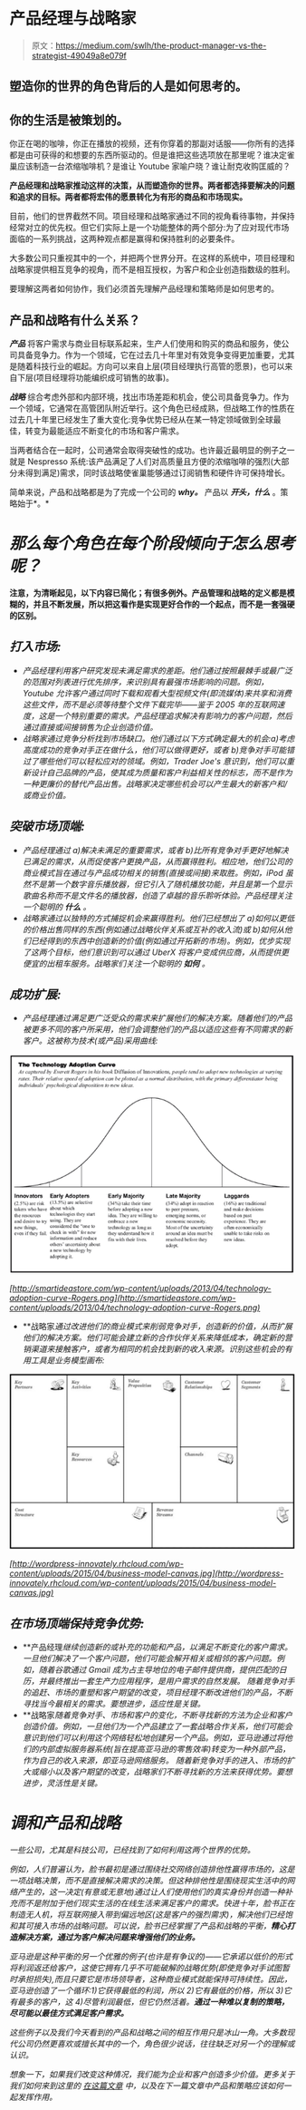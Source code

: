 # 产品经理与战略家

> 原文：<https://medium.com/swlh/the-product-manager-vs-the-strategist-49049a8e079f>

## 塑造你的世界的角色背后的人是如何思考的。

## 你的生活是被策划的。

你正在喝的咖啡，你正在播放的视频，还有你穿着的那副对话服——你所有的选择都是由可获得的和想要的东西所驱动的。但是谁把这些选项放在那里呢？谁决定雀巢应该制造一台浓缩咖啡机？是谁让 Youtube 家喻户晓？谁让耐克收购匡威的？

**产品经理和战略家推动这样的决策，从而塑造你的世界。两者都选择要解决的问题和追求的目标。两者都将宏伟的愿景转化为有形的商品和市场现实。**

目前，他们的世界截然不同。项目经理和战略家通过不同的视角看待事物，并保持经常对立的优先权。但它们实际上是一个功能整体的两个部分:为了应对现代市场面临的一系列挑战，这两种观点都是赢得和保持胜利的必要条件。

大多数公司只重视其中的一个，并把两个世界分开。在这样的系统中，项目经理和战略家提供相互竞争的视角，而不是相互授权，为客户和企业创造指数级的胜利。

要理解这两者如何协作，我们必须首先理解产品经理和策略师是如何思考的。

## 产品和战略有什么关系？

***产品*** 将客户需求与商业目标联系起来，生产人们使用和购买的商品和服务，使公司具备竞争力。作为一个领域，它在过去几十年里对有效竞争变得更加重要，尤其是随着科技行业的崛起。方向可以来自上层(项目经理执行高管的愿景)，也可以来自下层(项目经理将功能编织成可销售的故事)。

***战略*** 综合考虑外部和内部环境，找出市场差距和机会，使公司具备竞争力。作为一个领域，它通常在高管团队附近举行。这个角色已经成熟，但战略工作的性质在过去几十年里已经发生了重大变化:竞争优势已经从在某一特定领域做到全球最佳，转变为最能适应不断变化的市场和客户需求。

当两者结合在一起时，公司通常会取得突破性的成功。也许最近最明显的例子之一就是 Nespresso 系统:该产品满足了人们对高质量且方便的浓缩咖啡的强烈(大部分未得到满足)需求，同时该战略使雀巢能够通过订阅销售和硬件许可保持增长。

简单来说，产品和战略都是为了完成一个公司的 ***why。*** 产品以 ***开头，什么*** 。策略始于*。*

# *那么每个角色在每个阶段倾向于怎么思考呢？*

**注意，为清晰起见，以下内容已简化；有很多例外。产品管理和战略的定义都是模糊的，并且不断发展，所以把这看作是实现更好合作的一个起点，而不是一套强硬的区别。**

## *打入市场:*

*   *产品经理利用客户研究发现未满足需求的差距。他们通过按照最棘手或最广泛的范围对列表进行优先排序，来识别具有最强市场影响的问题。例如，Youtube 允许客户通过同时下载和观看大型视频文件(即流媒体)来共享和消费这些文件，而不是必须等待整个文件下载完毕——鉴于 2005 年的互联网速度，这是一个特别重要的需求。产品经理追求解决有影响力的客户问题，然后通过直接或间接销售为企业创造价值。*
*   *战略家通过竞争分析找到市场缺口。他们通过以下方式确定最大的机会:a)考虑高度成功的竞争对手正在做什么，他们可以做得更好，或者 b)竞争对手可能错过了哪些他们可以轻松应对的领域。例如，Trader Joe's 意识到，他们可以重新设计自己品牌的产品，使其成为质量和客户利益相关性的标志，而不是作为一种更廉价的替代产品出售。战略家决定哪些机会可以产生最大的新客户和/或商业价值。*

## *突破市场顶端:*

*   *产品经理通过 a)解决未满足的重要需求，或者 b)比所有竞争对手更好地解决已满足的需求，从而促使客户更换产品，从而赢得胜利。相应地，他们公司的商业模式旨在通过与产品成功相关的销售(直接或间接)来取胜。例如，iPod 虽然不是第一个数字音乐播放器，但它引入了随机播放功能，并且是第一个显示歌曲名称而不是文件名的播放器，创造了卓越的音乐聆听体验。产品经理关注一个聪明的 ***什么*** 。*
*   *战略家通过以独特的方式捕捉机会来赢得胜利。他们已经想出了 a)如何以更低的价格出售同样的东西(例如通过战略伙伴关系或互补的收入流)或 b)如何从他们已经得到的东西中创造新的价值(例如通过开拓新的市场)。例如，优步实现了这两个目标，他们意识到可以通过 UberX 将客户变成供应商，从而提供更便宜的出租车服务。战略家们关注一个聪明的 ***如何*** 。*

## *成功扩展:*

*   *产品经理通过满足更广泛受众的需求来扩展他们的解决方案。随着他们的产品被更多不同的客户所采用，他们会调整他们的产品以适应这些有不同需求的新客户。这被称为技术(或产品)采用曲线:*

*![](img/1907b45a66621b45ddec6bb135d6be9b.png)*

*[http://smartideastore.com/wp-content/uploads/2013/04/technology-adoption-curve-Rogers.png](http://smartideastore.com/wp-content/uploads/2013/04/technology-adoption-curve-Rogers.png)*

*   **战略家*通过改进他们的商业模式来削弱竞争对手，创造新的价值，从而扩展他们的解决方案。他们可能会建立新的合作伙伴关系来降低成本，确定新的营销渠道来接触客户，或者为相同的机会找到新的收入来源。识别这些机会的有用工具是业务模型画布:*

*![](img/64196f475bd9a7d53f1cd1c09a9c0bf0.png)*

*[http://wordpress-innovately.rhcloud.com/wp-content/uploads/2015/04/business-model-canvas.jpg](http://wordpress-innovately.rhcloud.com/wp-content/uploads/2015/04/business-model-canvas.jpg)*

## *在市场顶端保持竞争优势:*

*   **产品经理*继续创造新的或补充的功能和产品，以满足不断变化的客户需求。一旦他们解决了一个客户问题，他们可能会解开相关或相邻的客户问题。例如，随着谷歌通过 Gmail 成为占主导地位的电子邮件提供商，提供匹配的日历，并最终推出一套生产力应用程序，是用户需求的自然发展。
    随着竞争对手的追赶、市场的重塑和客户期望的改变，项目经理不断改进他们的产品，不断寻找当今最相关的需求。要想进步，适应性是关键。*
*   **战略家*随着竞争对手、市场和客户的变化，不断寻找新的方法为企业和客户创造价值。例如，一旦他们为一个产品建立了一套战略合作关系，他们可能会意识到他们可以利用这个网络轻松地创建另一个产品。例如，亚马逊通过将他们的内部虚拟服务器系统(旨在提高亚马逊的零售效率)转变为一种外部产品，作为自己的收入来源，即亚马逊网络服务。
    随着新竞争对手的进入、市场的扩大或缩小以及客户期望的改变，战略家们不断寻找新的方法来获得优势。要想进步，灵活性是关键。*

# *调和产品和战略*

*一些公司，尤其是科技公司，已经找到了如何利用这两个世界的优势。*

*例如，人们普遍认为，脸书最初是通过围绕社交网络创造排他性赢得市场的，这是一项战略决策，而不是直接解决需求的决策。但这种排他性是围绕现实生活中的网络产生的，这一决定(有意或无意地)通过让人们使用他们的真实身份并创造一种补充而不是附加于他们现实生活的在线生活来满足客户的需求。快进十年，脸书正在制造无人机，将互联网接入带到偏远地区(这是客户的强烈需求)，解决他们已经饱和其可接入市场的战略问题。可以说，脸书已经掌握了产品和战略的平衡，**精心打造解决方案，通过为客户解决问题来增强他们的业务。***

*亚马逊是这种平衡的另一个优雅的例子(也许是有争议的)——它承诺以低价的形式将利润返还给客户，这使它拥有几乎不可能破解的战略优势(即使竞争对手试图暂时承担损失),而且只要它是市场领导者，这种商业模式就能保持可持续性。因此，亚马逊创造了一个循环:1)它获得最低的利润，所以 2)它有最低的价格，所以 3)它有最多的客户，这 4)尽管利润最低，但它仍然活着。**通过一种难以复制的策略，尽可能以最佳方式满足客户需求。***

*这些例子以及我们今天看到的产品和战略之间的相互作用只是冰山一角。大多数现代公司仍然更喜欢或擅长其中的一个，角色很少说话，往往缺乏对另一个的理解或认识。*

*想象一下，如果我们改变这种情况，我们能为企业和客户创造多少价值。*更多关于我们如何来到这里的* [*在这篇文章*](/@juliamitelman/the-evolution-of-product-strategy-566d6717d042) *中，以及在下一篇文章中产品和策略应该如何一起发挥作用。**